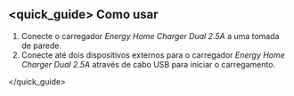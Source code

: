 ## <quick_guide> Como usar

1. Conecte o carregador *Energy Home Charger Dual 2.5A* a uma tomada de parede.
2. Conecte até dois dispositivos externos para o carregador *Energy Home Charger Dual 2.5A* através de cabo USB para
iniciar o carregamento.

</quick_guide>
